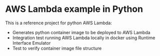# AWS Lambda example in Python

This is a reference project for python AWS Lambda:

- Generates python container image to be deployed to AWS Lambda
- Integration test running AWS Lambda locally in docker using Runtime Interface Emulator
- Test to verify container image file structure
